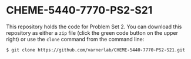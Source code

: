 # CHEME-5440-7770-PS2-S21
This repository holds the code for Problem Set 2. You can download this repository as either a ``zip`` file (click the green code button on the upper right) or use the ``clone`` command from the command line:

    $ git clone https://github.com/varnerlab/CHEME-5440-7770-PS2-S21.git

